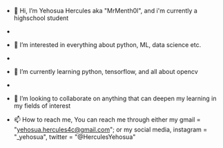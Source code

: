 - 👋 Hi, I’m Yehosua Hercules aka "MrMenth0l", and i'm currently a highschool student
- 
- 👀 I’m interested in everything about python, ML, data science etc.
- 
- 🌱 I’m currently learning python, tensorflow, and all about opencv
- 
- 💞️ I’m looking to collaborate on anything that can deepen my learning in my fields of interest

- 📫 How to reach me, You can reach me through either my gmail =  "yehosua.hercules4c@gmail.com"; or my social media, instagram = "_yehosua", twitter = "@HerculesYehosua"

<!---
MrMenth0l/MrMenth0l is a ✨ special ✨ repository because its `README.md` (this file) appears on your GitHub profile.
You can click the Preview link to take a look at your changes.
--->
